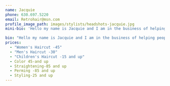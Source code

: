 ```yaml
---
name: Jacquie
phone: 630.697.5220
email: Retrohair@msn.com
profile_image_path: images/stylists/headshots-jacquie.jpg
mini-bio: 'Hello my name is Jacquie and I am in the business of helping people feel good about themselves. I have over 25 years of experience in coloring, cutting, straightening and perming peoples hair.'

bio: "Hello my name is Jacquie and I am in the business of helping people feel good about themselves. I have over 25 years of experience in coloring,cutting,straightening and perming peoples hair.  Most of my clientele are working women and stay at home moms,but I also cut and style men and children's hair. I've studied with and worked with people who trained under Vidal Sassoon. I'm continually working to stay current in my craft in order to bring you the must up to date and flattering looks."
prices:
  - "Women's Haircut -45"
  - "Men's Haircut -30"
  - "Children's Haircut -15 and up"
  - Color 45-and up
  - Straightening-85 and up
  - Perming -85 and up
  - Styling-25 and up
---
```



